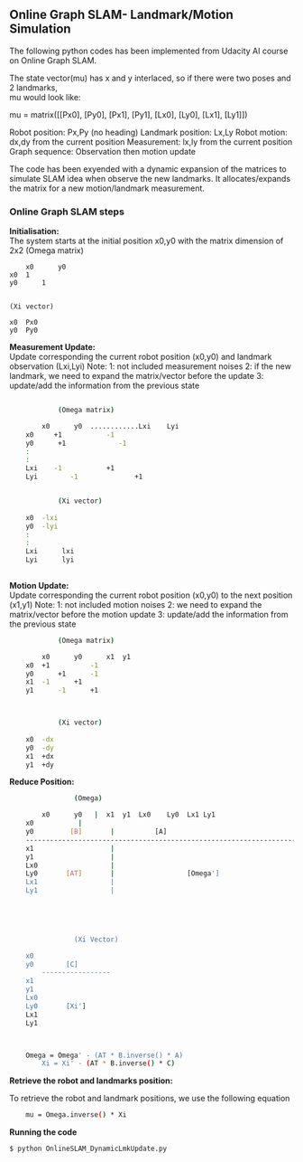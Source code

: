 ## **Online Graph SLAM- Landmark/Motion Simulation**

The following python codes has been implemented from Udacity AI course on Online Graph SLAM.  

The state vector(mu) has x and y interlaced, so if there were two poses and 2 landmarks,  
mu would look like:

mu = matrix([[Px0],
             [Py0],
             [Px1],
             [Py1],
             [Lx0],
             [Ly0],
             [Lx1],
             [Ly1]])
 

Robot position: Px,Py (no heading)
Landmark position: Lx,Ly
Robot motion: dx,dy from the current position
Measurement: lx,ly from the current position
Graph sequence: Observation then motion update


The code has been exyended with a dynamic expansion of the matrices to simulate SLAM idea when observe the new landmarks.
It allocates/expands the matrix for a new motion/landmark measurement.

### **Online Graph SLAM steps**
**Initialisation:**  
The system starts at the initial position x0,y0 with the matrix dimension of 2x2
	(Omega matrix)

		x0  	y0 
	x0	1	
	y0		1


	(Xi vector)
	
	x0	Px0	
	y0	Py0




**Measurement Update:**  
Update corresponding the current robot position (x0,y0) and landmark observation (Lxi,Lyi)
Note: 1: not included measurement noises
      2: if the new landmark, we need to expand the matrix/vector before the update	
      3: update/add the information from the previous state
```sh

			(Omega matrix)

		x0  	y0  ............Lxi    Lyi
	x0     +1			-1
	y0	 	+1		       -1
	:
	:
	Lxi    -1			+1
	Lyi	       -1		       +1


			(Xi vector)
	
	x0	-lxi	
	y0	-lyi
	:
	:
	Lxi      lxi
	Lyi      lyi
	
```
		
**Motion Update:**  
Update corresponding the current robot position (x0,y0) to the next position (x1,y1)
Note: 1: not included motion noises
      2: we need to expand the matrix/vector before the motion update
      3: update/add the information from the previous state

```sh
			(Omega matrix)

		x0  	y0  	x1	y1	
	x0	+1	        -1
	y0		+1		-1
	x1	-1		+1
	y1		-1		+1



			(Xi vector)
	
	x0	-dx	
	y0	-dy
	x1	+dx
	y1	+dy

```

**Reduce Position:**  

```sh
				(Omega)

		x0  	y0   |	x1	y1	Lx0    Ly0	Lx1	Ly1
	x0		     |
	y0         [B]       |			[A]
	--------------------------------------------------------------------
	x1                   |
	y1                   |
	Lx0                  |
	Ly0       [AT]       |                  [Omega']
	Lx1                  |
	Ly1                  |
	
	



				(Xi Vector)

	x0
	y0        [C]
        -----------------
	x1
	y1
	Lx0
	Ly0       [Xi']
	Lx1
	Ly1



	Omega = Omega' - (AT * B.inverse() * A)
        Xi = Xi' - (AT * B.inverse() * C)

```

**Retrieve the robot and landmarks position:**  

To retrieve the robot and landmark positions, we use the following equation

```sh
	mu = Omega.inverse() * Xi 
```



**Running the code**  
```sh
$ python OnlineSLAM_DynamicLmkUpdate.py
```
